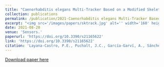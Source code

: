 ```yaml
---
title: "Caenorhabditis elegans Multi-Tracker Based on a Modified Skeleton Algorithm."
collection: publications
permalink: /publication/2021-Caenorhabditis elegans Multi-Tracker Based on a Modified Skeleton Algorithm
excerpt: "<img src='/images/papers/sktrack.jpg' alt='' width='160' height='80'>"
date: 2021-08-20
venue: 'Sensors.'
paperurl: 'https://doi.org/10.3390/s21165622'
link: 'https://doi.org/10.3390/s21165622'
citation: 'Layana‑Castro, P.E., Puchalt, J.C., García‑Garví, A., Sánchez‑Salmerón, A.J., (2021). &quot;Caenorhabditis elegans Multi-Tracker Based on a Modified Skeleton Algorithm&quot; <i>Sensors.</i>. 21(16).'
---
```

[Download paper here](https://doi.org/10.3390/s21165622)
